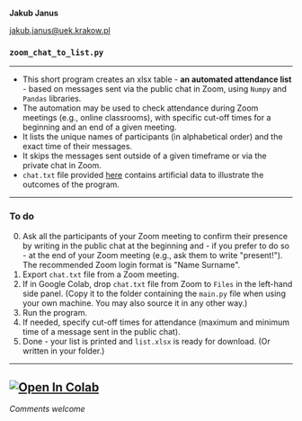 **Jakub Janus**

jakub.janus@uek.krakow.pl

### `zoom_chat_to_list.py`
 ---
* This short program creates an xlsx table - **an automated attendance list** - based on messages sent via the public chat in Zoom, using `Numpy` and `Pandas` libraries.
* The automation may be used to check attendance during Zoom meetings (e.g., online classrooms), with specific cut-off times for a beginning and an end of a given meeting.
* It lists the unique names of participants (in alphabetical order) and the exact time of their messages.
* It skips the messages sent outside of a given timeframe or via the private chat in Zoom.
* `chat.txt` file provided [here](https://drive.google.com/file/d/1xag5k6HiUDRi_9yu8fzjm9G9N4E12lI0/view?usp=sharing) contains artificial data to illustrate the outcomes of the program.
---
### To do
0. Ask all the participants of your Zoom meeting to confirm their presence by writing in the public chat at the beginning and - if you prefer to do so - at the end of your Zoom meeting (e.g., ask them to write "present!"). The recommended Zoom login format is "Name Surname".
1. Export `chat.txt` file from a Zoom meeting.
2. If in Google Colab, drop `chat.txt` file from Zoom to `Files` in the left-hand side panel. (Copy it to the folder containing the `main.py` file when using your own machine. You may also source it in any other way.)
3. Run the program.
4. If needed, specify cut-off times for attendance (maximum and minimum time of a message sent in the public chat).
5. Done - your list is printed and `list.xlsx` is ready for download. (Or written in your folder.)
---
[![Open In Colab](https://colab.research.google.com/assets/colab-badge.svg)](https://colab.research.google.com/drive/1HOuptODs1x67cEOgluAuNdymzdaaLlc6?usp=sharing)
 ---
 *Comments welcome*
